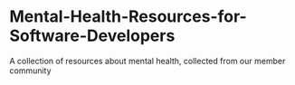 # Mental-Health-Resources-for-Software-Developers
A collection of resources about mental health, collected from our member community
